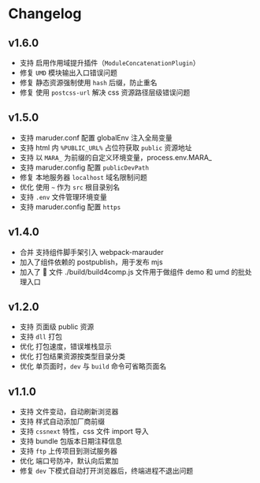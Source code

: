 # Changelog

## v1.6.0

* 支持 启用作用域提升插件（`ModuleConcatenationPlugin`）
* 修复 `UMD` 模块输出入口错误问题
* 修复 静态资源强制使用 `hash` 后缀，防止重名
* 修复 使用 `postcss-url` 解决 css 资源路径层级错误问题

## v1.5.0

* 支持 maruder.conf 配置 globalEnv 注入全局变量
* 支持 html 内 `%PUBLIC_URL%` 占位符获取 `public` 资源地址
* 支持 以 `MARA_` 为前缀的自定义环境变量，process.env.MARA\_<name>
* 支持 maruder.config 配置 `publicDevPath`
* 修复 本地服务器 `localhost` 域名限制问题
* 优化 使用 `~` 作为 `src` 根目录别名
* 支持 `.env` 文件管理环境变量
* 支持 maruder.config 配置 `https`

## v1.4.0

* 合并 支持组件脚手架引入 webpack-marauder
* 加入了组件依赖的 postpublish，用于发布 mjs
* 加入了  文件 ./build/build4comp.js 文件用于做组件 demo 和 umd 的批处理入口

## v1.2.0

* 支持 页面级 public 资源
* 支持 `dll` 打包
* 优化 打包速度，错误堆栈显示
* 优化 打包结果资源按类型目录分类
* 优化 单页面时，`dev` 与 `build` 命令可省略页面名

## v1.1.0

* 支持 文件变动，自动刷新浏览器
* 支持 样式自动添加厂商前缀
* 支持 `cssnext` 特性，css 文件 import 导入
* 支持 bundle 包版本日期注释信息
* 支持 `ftp` 上传项目到测试服务器
* 优化 端口号防冲，默认向后累加
* 修复 `dev` 下模式自动打开浏览器后，终端进程不退出问题
